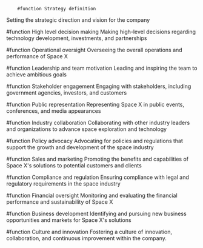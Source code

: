         #function Strategy definition
Setting the strategic direction and vision for the company

#function High level decision making
Making high-level decisions regarding technology development, investments, and partnerships

#function Operational oversight
Overseeing the overall operations and performance of Space X

#function Leadership and team motivation
Leading and inspiring the team to achieve ambitious goals

#function Stakeholder engagement
Engaging with stakeholders, including government agencies, investors, and customers

#function Public representation
Representing Space X in public events, conferences, and media appearances

#function Industry collaboration
Collaborating with other industry leaders and organizations to advance space exploration and technology

#function Policy advocacy
Advocating for policies and regulations that support the growth and development of the space industry

#function Sales and marketing
Promoting the benefits and capabilities of Space X's solutions to potential customers and clients

#function Compliance and regulation
Ensuring compliance with legal and regulatory requirements in the space industry

#function Financial oversight
Monitoring and evaluating the financial performance and sustainability of Space X

#function Business development
Identifying and pursuing new business opportunities and markets for Space X's solutions

#function Culture and innovation
Fostering a culture of innovation, collaboration, and continuous improvement within the company.


